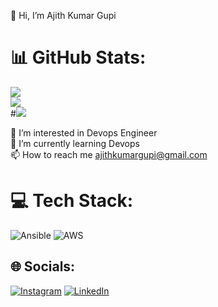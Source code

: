 👋 Hi, I’m Ajith Kumar Gupi<br>

# 📊 GitHub Stats:
![](https://github-readme-stats.vercel.app/api?username=ajith-1610&theme=neon&hide_border=false&include_all_commits=true&count_private=false)<br/>
![](https://github-readme-streak-stats.herokuapp.com/?user=ajith-1610&theme=neon&hide_border=false)<br/>
#![](https://github-readme-stats.vercel.app/api/top-langs/?username=ajith-1610&theme=neon&hide_border=false&include_all_commits=true&count_private=false&layout=compact)

👀 I’m interested in Devops Engineer<br>🌱 I’m currently learning Devops<br>📫 How to reach me ajithkumargupi@gmail.com

# 💻 Tech Stack:
![Ansible](https://img.shields.io/badge/ansible-%231A1918.svg?style=for-the-badge&logo=ansible&logoColor=white) ![AWS](https://img.shields.io/badge/AWS-%23FF9900.svg?style=for-the-badge&logo=amazon-aws&logoColor=white)

## 🌐 Socials:
[![Instagram](https://img.shields.io/badge/Instagram-%23E4405F.svg?logo=Instagram&logoColor=white)](https://instagram.com/https://www.instagram.com/ajithh._7/) [![LinkedIn](https://img.shields.io/badge/LinkedIn-%230077B5.svg?logo=linkedin&logoColor=white)](https://linkedin.com/in/www.linkedin.com/in/ajithkumar-gupi) 

<!-- Proudly created with GPRM ( https://gprm.itsvg.in ) -->
